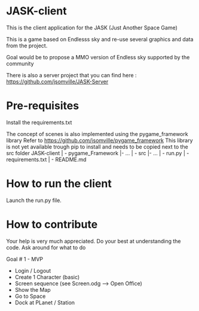 # JASK-client

This is the client application for the JASK (Just Another Space Game)

This is a game based on Endlesss sky and re-use several graphics and data from the project.

Goal would be to propose a MMO version of Endless sky supported by the community

There is also a server project that you can find here : https://github.com/jsomville/JASK-Server

# Pre-requisites
Install the requirements.txt

The concept of scenes is also implemented using the pygame_framework library 
Refer to https://github.com/jsomville/pygame_framework
This library is not yet available trough pip to install and needs to be copied next to the src folder
JASK-client
 | - pygame_Framework
    |- ...
 | - src
    |- ...
 | - run.py
 | - requirements.txt
 | - README.md

# How to run the client
Launch the run.py file.

# How to contribute
Your help is very much appreciated.
Do your best at understanding the code.
Ask around for what to do

Goal # 1 - MVP
 - Login / Logout
 - Create 1 Character (basic)
 - Screen sequence (see Screen.odg --> Open Office)
 - Show the Map
 - Go to Space
 - Dock at PLanet / Station

